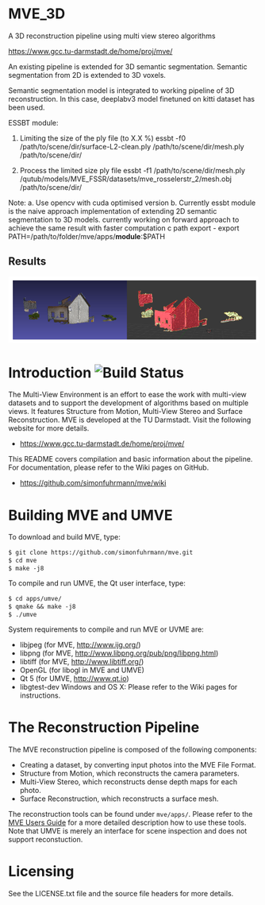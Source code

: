 # MVE_3D
A 3D reconstruction pipeline using multi view stereo algorithms

https://www.gcc.tu-darmstadt.de/home/proj/mve/

An existing pipeline is extended for 3D semantic segmentation. Semantic segmentation from 2D is extended to 3D voxels.

Semantic segmentation model is integrated to working pipeline of 3D reconstruction. In this case, deeplabv3 model finetuned on kitti dataset has been used. 


ESSBT module:

1.  Limiting the size of the ply file (to X.X %)
essbt -f0 /path/to/scene/dir/surface-L2-clean.ply /path/to/scene/dir/mesh.ply /path/to/scene/dir/

2. Process the limited size ply file
essbt -f1 /path/to/scene/dir/mesh.ply /qutub/models/MVE_FSSR/datasets/mve_rosselerstr_2/mesh.obj /path/to/scene/dir/

Note: 
a. Use opencv with cuda optimised version
b. Currently essbt module is the naive approach implementation of extending 2D semantic segmentation to 3D models.
currently working on forward approach to achieve the same result with faster computation
c path export - export PATH=/path/to/folder/mve/apps/__module__:$PATH

## Results  
![Alt text](/images/final_semanseg.png?raw=true "Title")


# Introduction ![Build Status](https://travis-ci.org/simonfuhrmann/mve.svg?branch=master)

The Multi-View Environment is an effort to ease the work with multi-view
datasets and to support the development of algorithms based on multiple
views. It features Structure from Motion, Multi-View Stereo and Surface
Reconstruction. MVE is developed at the TU Darmstadt. Visit the following
website for more details.

 * https://www.gcc.tu-darmstadt.de/home/proj/mve/

This README covers compilation and basic information about the
pipeline. For documentation, please refer to the Wiki pages on GitHub.

 * https://github.com/simonfuhrmann/mve/wiki


# Building MVE and UMVE

To download and build MVE, type:

    $ git clone https://github.com/simonfuhrmann/mve.git
    $ cd mve
    $ make -j8

To compile and run UMVE, the Qt user interface, type:

    $ cd apps/umve/
    $ qmake && make -j8
    $ ./umve

System requirements to compile and run MVE or UVME are:

 * libjpeg (for MVE, http://www.ijg.org/)
 * libpng (for MVE, http://www.libpng.org/pub/png/libpng.html)
 * libtiff (for MVE, http://www.libtiff.org/)
 * OpenGL (for libogl in MVE and UMVE)
 * Qt 5 (for UMVE, http://www.qt.io)
 * libgtest-dev
Windows and OS X: Please refer to the Wiki pages for instructions.


# The Reconstruction Pipeline

The MVE reconstruction pipeline is composed of the following components:

 * Creating a dataset, by converting input photos into the MVE File Format.
 * Structure from Motion, which reconstructs the camera parameters.
 * Multi-View Stereo, which reconstructs dense depth maps for each photo.
 * Surface Reconstruction, which reconstructs a surface mesh.

The reconstruction tools can be found under `mve/apps/`. Please refer to the
[MVE Users Guide](https://github.com/simonfuhrmann/mve/wiki/MVE-Users-Guide)
for a more detailed description how to use these tools. Note that UMVE is
merely an interface for scene inspection and does not support reconstuction.


# Licensing

See the LICENSE.txt file and the source file headers for more details.

